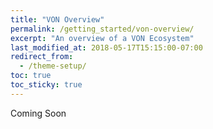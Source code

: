 ```yaml
---
title: "VON Overview"
permalink: /getting_started/von-overview/
excerpt: "An overview of a VON Ecosystem"
last_modified_at: 2018-05-17T15:15:00-07:00
redirect_from:
  - /theme-setup/
toc: true
toc_sticky: true
---
```


Coming Soon